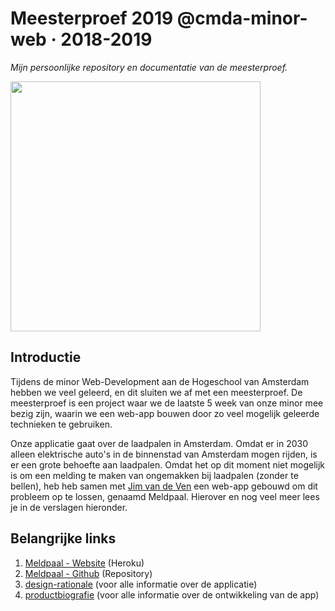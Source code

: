 # Meesterproef 2019 @cmda-minor-web · 2018-2019
_Mijn persoonlijke repository en documentatie van de meesterproef._

<img src="https://i.ibb.co/Lzv6CW9/image.png" height="400px">

##  Introductie
Tijdens de minor Web-Development aan de Hogeschool van Amsterdam hebben we veel geleerd, en dit sluiten we af met een meesterproef. De meesterproef is een project waar we de laatste 5 week van onze minor mee bezig zijn, waarin we een web-app bouwen door zo veel mogelijk geleerde technieken te gebruiken. 

Onze applicatie gaat over de laadpalen in Amsterdam. Omdat er in 2030 alleen elektrische auto's in de binnenstad van Amsterdam mogen rijden, is er een grote behoefte aan laadpalen. Omdat het op dit moment niet mogelijk is om een melding te maken van ongemakken bij laadpalen (zonder te bellen), heb heb samen met [Jim van de Ven](https://github.com/jimvandeven) een web-app gebouwd om dit probleem op te lossen, genaamd Meldpaal. Hierover en nog veel meer lees je in de verslagen hieronder.

## Belangrijke links
1. [Meldpaal - Website](https://laadpalen.herokuapp.com/) (Heroku)
2. [Meldpaal - Github](https://github.com/roobinh/meesterproef-laadpaal) (Repository)
3. [design-rationale](https://laadpaal.gitbook.io/de-meldpaal-design-rationale/) (voor alle informatie over de applicatie)
4. [productbiografie](https://github.com/roobinh/meesterproef-1819/blob/master/verslagen/product-biografie.md) (voor alle informatie over de ontwikkeling van de app)
